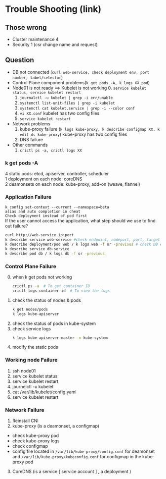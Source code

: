 # Trouble Shooting (link)
## Those wrong
- Cluster maintenance 4
- Security 1 (csr change name and request)
## Question
- DB not connected (`curl web-service, check deployment env, port number, label/selector`)
- Control Plane component problems(`k get pods -A, k logs XX pod`)
- Node01 is not ready ==> Kubelet is not working
  0. `service kubelet status, service kubelet restart`
  1. `journalctl -u kubelet | grep -i err/unable`
  2. `systemctl list-unit-files | grep -i kubelet`
  3. `systemctl cat kubelet.service | grep -i --color conf`
  4. `vi XX.conf` kubelet has two config files
  5. `service kubelet restart`
- Network problems
  1. kube-proxy failure (`k logs kube-proxy, k describe configmap XX. k edit ds kube-proxy`) kube-proxy has two config files
  2. DNS failure 
- Other commands
  1. `crictl ps -a, crictl logs XX`
### k get pods -A
4 static pods: etcd, apiserver, controller, scheduler \
1 deployment on each node: coreDNS \
2 deamonsets on each node: kube-proxy, add-on (weave, flannel)
### Application Failure
`k config set-context --current --namespace=beta` \
`alias and auto completion in cheat`\
`Check deployment instead of pod first` \
If the user cannot access the application, what step should we use to find out failure?
```sh
curl http://web-service.ip:port
k describe service web-service #check endpoint, nodeport, port, target port and selector
k describe deployment/pod web / k logs web -f or -previous # check DB env valuables
k describe service db-service
k describe pod db / k logs db -f or -previous
```

### Control Plane Failure
0. when k get pods not working
    ```sh
    crictl ps -a  # To get container ID
    crictl logs container-id  # To view the logs
    ```
1. check the status of nodes & pods
    ```sh
    k get nodes/pods
    k logs kube-apiserver
    ```
2. check the status of pods in kube-system
3. check service logs
    ```sh
    k logs kube-apiserver-master -n kube-system
    ```
4. modify the static pods

### Working node Failure
1. ssh node01
2. service kubelet status
3. service kubelet restart
4. journelctl -u kubelet 
5. cat /var/lib/kubelet/config.yaml
6. service kubelet restart

### Network Failure
1. Reinstall CNI
2. kube-proxy (is a deamonset, a configmap)
- check kube-proxy pod
- check kube-proxy logs
- check configmap
- config file located in `/var/lib/kube-proxy/config.conf` for deamonset and `/var/lib/kube-proxy/kubeconfig.conf` for configmap in the kube-proxy pod
3. CoreDNS (is a service [ service account ] , a deployment )